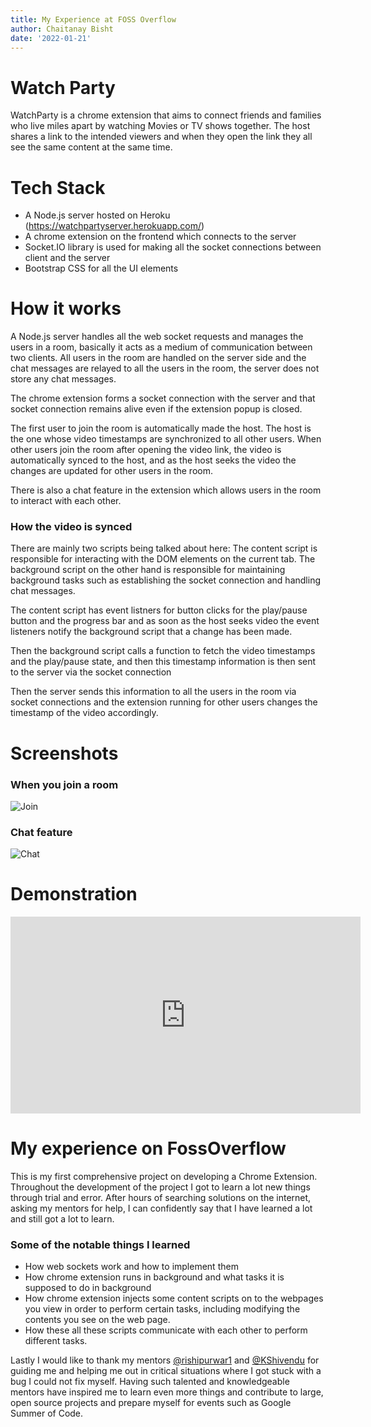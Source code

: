 ```yaml
---
title: My Experience at FOSS Overflow
author: Chaitanay Bisht
date: '2022-01-21'
---
```

# Watch Party

WatchParty is a chrome extension that aims to connect friends and families who live miles apart by watching Movies or TV shows together. The host shares a link to the intended viewers and when they open the link they all see the same content at the same time. 

# Tech Stack
- A Node.js server hosted on Heroku (https://watchpartyserver.herokuapp.com/)
- A chrome extension on the frontend which connects to the server
- Socket.IO library is used for making all the socket connections between client and the server
- Bootstrap CSS for all the UI elements

# How it works

A Node.js server handles all the web socket requests and manages the users in a room, basically it acts as a medium of communication between two clients. All users in the room are handled on the server side and the chat messages are relayed to all the users in the room, the server does not store any chat messages.

The chrome extension forms a socket connection with the server and that socket connection remains alive even if the extension popup is closed.

The first user to join the room is automatically made the host. The host is the one whose video timestamps are synchronized to all other users. When other users join the room after opening the video link, the video is automatically synced to the host, and as the host seeks the video the changes are updated for other users in the room.

There is also a chat feature in the extension which allows users in the room to interact with each other.

### How the video is synced

There are mainly two scripts being talked about here: The content script is responsible for interacting with the DOM elements on the current tab. The background script on the other hand is responsible for maintaining background tasks such as establishing the socket connection and handling chat messages.

The content script has event listners for button clicks for the play/pause button and the progress bar and as soon as the host seeks video the event listeners notify the background script that a change has been made.

Then the background script calls a function to fetch the video timestamps and the play/pause state, and then this timestamp information is then sent to the server via the socket connection

Then the server sends this information to all the users in the room via socket connections and the extension running for other users changes the timestamp of the video accordingly.

# Screenshots

### When you join a room
![Join](https://i.imgur.com/JhaNQKH.png)
### Chat feature
![Chat](https://i.imgur.com/OmdJWgT.png)
# Demonstration

<iframe width="560" height="315" src="https://www.youtube.com/embed/NTYMR429MjE" title="YouTube video player" frameborder="0" allow="accelerometer; autoplay; clipboard-write; encrypted-media; gyroscope; picture-in-picture" allowfullscreen></iframe>

# My experience on FossOverflow
This is my first comprehensive project on developing a Chrome Extension. Throughout the development of the project I got to learn a lot new things through trial and error. After hours of searching solutions on the internet, asking my mentors for help, I can confidently say that I have learned a lot and still got a lot to learn.

### Some of the notable things I learned
- How web sockets work and how to implement them
- How chrome extension runs in background and what tasks it is supposed to do in background
- How chrome extension injects some content scripts on to the webpages you view in order to perform certain tasks, including modifying the contents you see on the web page.
- How these all these scripts communicate with each other to perform different tasks.

Lastly I would like to thank my mentors [@rishipurwar1](https://github.com/rishipurwar1) and [@KShivendu](https://github.com/KShivendu) for guiding me and helping me out in critical situations where I got stuck with a bug I could not fix myself. Having such talented and knowledgeable mentors have inspired me to learn even more things and contribute to large, open source projects and prepare myself for events such as Google Summer of Code.


